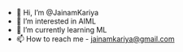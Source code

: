 - 👋 Hi, I’m @JainamKariya
- 👀 I’m interested in AIML
- 🌱 I’m currently learning ML
- 📫 How to reach me - jainamkariya@gmail.com

<!---
JainamKariya/JainamKariya is a ✨ special ✨ repository because its `README.md` (this file) appears on your GitHub profile.
You can click the Preview link to take a look at your changes.
--->
